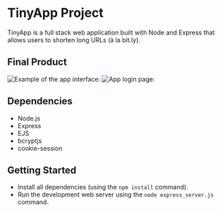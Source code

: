 # TinyApp Project

TinyApp is a full stack web application built with Node and Express that allows users to shorten long URLs (à la bit.ly).

## Final Product
![Example of the app interface:](https://user-images.githubusercontent.com/114964214/205186695-762deee3-b0fc-4278-8779-c815f7b0932d.png)
![App login page:](https://user-images.githubusercontent.com/114964214/205187294-11ede74b-2f35-4ffa-b9c6-3ef0c43a73a5.png)


## Dependencies

- Node.js
- Express
- EJS
- bcryptjs
- cookie-session

## Getting Started

- Install all dependencies (using the `npm install` command).
- Run the development web server using the `node express_server.js` command.

